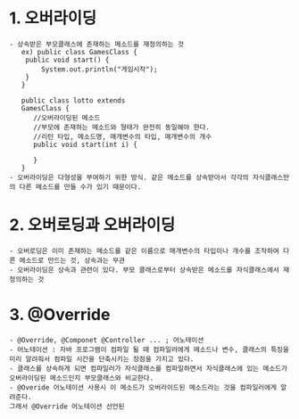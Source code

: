 # 1. 오버라이딩
    - 상속받은 부모클래스에 존재하는 메소드를 재정의하는 것
       ex) public class GamesClass {
        public void start() {
            System.out.println("게임시작");
        }
       }

       public class lotto extends
       GamesClass {
          //오버라이딩된 메소드
          //부모에 존재하는 메소드와 형태가 완전히 동일해야 한다.
          //리턴 타입, 메소드명, 매개변수의 타입, 매개변수의 개수
          public void start(int i) {

          }
       }
    - 오버라이딩은 다형성을 부여하기 위한 방식. 같은 메소드를 상속받아서 각각의 자식클래스만의 다른 메소드를 만들 수가 있기 때문이다.

# 2. 오버로딩과 오버라이딩
    - 오버로딩은 이미 존재하는 메소드를 같은 이름으로 매개변수의 타입이나 개수를 조작하여 다른 메소드로 만드는 것, 상속과는 무관
    - 오버라이딩은 상속과 관련이 있다. 부모 클래스로부터 상속받은 메소드를 자식클래스에서 재정의하는 것

# 3. @Override
    - @Override, @Componet @Controller ... ; 어노테이션
    - 어노테이션 : 자바 프로그램이 컴파일 될 때 컴파일러에게 메소드나 변수, 클래스의 특징을 미리 알려줘서 컴파일 시간을 단축시키는 장점을 가지고 있다.
    - 클래스를 상속하게 되면 컴파일러가 자식클래스를 컴파일하면서 자식클래스에 있는 메소드가 오버라이딩된 메소드인지 부모클래스와 비교한다.
    - @Overide 어노테이션 사용시 이 메소드가 오버라이드된 메소드라는 것을 컴파일러에게 알려준다.
    그래서 @Override 어노테이션 선언된